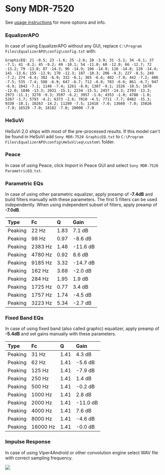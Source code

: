 # Sony MDR-7520
See [usage instructions](https://github.com/jaakkopasanen/AutoEq#usage) for more options and info.

### EqualizerAPO
In case of using EqualizerAPO without any GUI, replace `C:\Program Files\EqualizerAPO\config\config.txt`
with:
```
GraphicEQ: 21 -0.5; 23 -1.6; 25 -2.6; 28 -3.9; 31 -5.1; 34 -6.1; 37 -7.1; 41 -8.2; 45 -9.2; 49 -10.1; 54 -11.0; 60 -12.0; 66 -12.7; 72 -13.2; 79 -13.8; 87 -14.3; 96 -14.9; 106 -14.9; 116 -14.8; 128 -14.4; 141 -13.6; 155 -12.9; 170 -12.3; 187 -10.3; 206 -9.3; 227 -8.5; 249 -7.2; 274 -6.4; 302 -6.9; 332 -6.1; 365 -6.6; 402 -7.0; 442 -7.2; 486 -7.5; 535 -7.4; 588 -6.9; 647 -6.7; 712 -6.8; 783 -6.6; 861 -6.7; 947 -6.9; 1042 -7.1; 1146 -7.4; 1261 -8.0; 1387 -9.1; 1526 -10.5; 1678 -12.0; 1846 -13.3; 2031 -15.1; 2234 -15.5; 2457 -14.3; 2703 -13.3; 2973 -11.1; 3270 -9.3; 3597 -6.2; 3957 -1.6; 4353 -1.0; 4788 -1.0; 5267 -1.7; 5793 -4.2; 6373 -2.6; 7010 -4.5; 7711 -7.7; 8482 -15.3; 9330 -18.1; 10263 -14.2; 11289 -7.5; 12418 -7.0; 13660 -7.0; 15026 -7.0; 16529 -7.0; 18182 -7.0; 20000 -7.0
```

### HeSuVi
HeSuVi 2.0 ships with most of the pre-processed results. If this model can't be found in HeSuVi add
`Sony MDR-7520 GraphicEQ.txt` to `C:\Program Files\EqualizerAPO\config\HeSuVi\eq\custom\` folder.

### Peace
In case of using Peace, click *Import* in Peace GUI and select `Sony MDR-7520 ParametricEQ.txt`.

### Parametric EQs
In case of using other parametric equalizer, apply preamp of **-7.4dB** and build filters manually
with these parameters. The first 5 filters can be used independently.
When using independent subset of filters, apply preamp of **-7.0dB**.

| Type    | Fc      |    Q | Gain     |
|:--------|:--------|:-----|:---------|
| Peaking | 22 Hz   | 1.83 | 7.1 dB   |
| Peaking | 98 Hz   | 0.97 | -8.6 dB  |
| Peaking | 2383 Hz | 1.48 | -11.6 dB |
| Peaking | 4780 Hz | 0.92 | 8.6 dB   |
| Peaking | 9185 Hz | 3.32 | -14.7 dB |
| Peaking | 162 Hz  | 3.68 | -2.0 dB  |
| Peaking | 284 Hz  | 1.95 | 1.9 dB   |
| Peaking | 1725 Hz | 0.77 | 3.4 dB   |
| Peaking | 1757 Hz | 1.74 | -4.5 dB  |
| Peaking | 3223 Hz | 5.34 | -2.7 dB  |

### Fixed Band EQs
In case of using fixed band (also called graphic) equalizer, apply preamp of **-5.4dB** and set
gains manually with these parameters.

| Type    | Fc       |    Q | Gain     |
|:--------|:---------|:-----|:---------|
| Peaking | 31 Hz    | 1.41 | 4.3 dB   |
| Peaking | 62 Hz    | 1.41 | -5.6 dB  |
| Peaking | 125 Hz   | 1.41 | -7.9 dB  |
| Peaking | 250 Hz   | 1.41 | 1.4 dB   |
| Peaking | 500 Hz   | 1.41 | -0.2 dB  |
| Peaking | 1000 Hz  | 1.41 | 2.8 dB   |
| Peaking | 2000 Hz  | 1.41 | -11.0 dB |
| Peaking | 4000 Hz  | 1.41 | 7.6 dB   |
| Peaking | 8000 Hz  | 1.41 | -4.6 dB  |
| Peaking | 16000 Hz | 1.41 | -0.0 dB  |

### Impulse Response
In case of using Viper4Android or other convolution engine select WAV file with correct sampling frequency.

![](https://raw.githubusercontent.com/jaakkopasanen/AutoEq/master/results/innerfidelity/sbaf-serious/Sony%20MDR-7520/Sony%20MDR-7520.png)